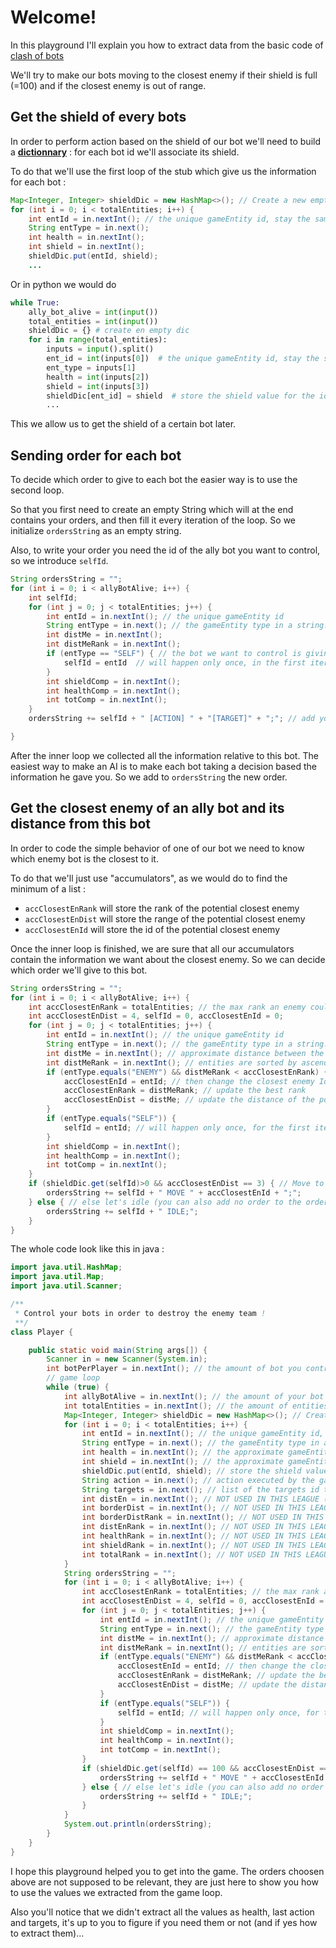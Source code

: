 # Welcome!

In this playground I'll explain you how to extract data from the basic code of [clash of bots](https://www.codingame.com/contribute/view/6587dcc2e3a07bd4696c16a3e63238b4a184)

We'll try to make our bots moving to the closest enemy if their shield is full (=100) and if the closest enemy is out of range.


## Get the shield of every bots

In order to perform action based on the shield of our bot we'll need to build a [**dictionnary**](https://en.wikipedia.org/wiki/Associative_array) : 
for each bot id we'll associate its shield.

To do that we'll use the first loop of the stub which give us the information for each bot :
```java
Map<Integer, Integer> shieldDic = new HashMap<>(); // Create a new empty dictionnary 
for (int i = 0; i < totalEntities; i++) {
    int entId = in.nextInt(); // the unique gameEntity id, stay the same for the whole game
    String entType = in.next(); 
    int health = in.nextInt(); 
    int shield = in.nextInt(); 
    shieldDic.put(entId, shield); 
    ...
```
Or in python we would do 
```python
while True:
    ally_bot_alive = int(input())  
    total_entities = int(input())  
    shieldDic = {} # create en empty dic
    for i in range(total_entities):
        inputs = input().split()
        ent_id = int(inputs[0])  # the unique gameEntity id, stay the same for the whole game
        ent_type = inputs[1] 
        health = int(inputs[2])  
        shield = int(inputs[3])  
        shieldDic[ent_id] = shield  # store the shield value for the id
        ... 
```

This we allow us to get the shield of a certain bot later.


## Sending order for each bot
To decide which order to give to each bot the easier way is to use the second loop.

So that you first need to create an empty String which will at the end contains your orders, and then fill it every iteration of the loop. 
So we initialize ``ordersString`` as an empty string.

Also, to write your order you need the id of the ally bot you want to control, so we introduce ``selfId``.
```java
String ordersString = "";
for (int i = 0; i < allyBotAlive; i++) {
    int selfId;
    for (int j = 0; j < totalEntities; j++) {
        int entId = in.nextInt(); // the unique gameEntity id
        String entType = in.next(); // the gameEntity type in a string. It can be SELF | ALLY | ENEMY
        int distMe = in.nextInt(); 
        int distMeRank = in.nextInt();
        if (entType == "SELF") { // the bot we want to control is giving its information => we can get its ID
            selfId = entId  // will happen only once, in the first iteration, so you could actually replace entType == "Self" by j == 0
        }
        int shieldComp = in.nextInt(); 
        int healthComp = in.nextInt();
        int totComp = in.nextInt();
    }
    ordersString += selfId + " [ACTION] " + "[TARGET]" + ";"; // add your order to the string with all the orders

}
```
After the inner loop we collected all the information relative to this bot. The easiest way to make an AI is to make each bot taking a decision based the information he gave you. 
So we add to ``ordersString`` the new order.


## Get the closest enemy of an ally bot and its distance from this bot

In order to code the simple behavior of one of our bot we need to know which enemy bot is the closest to it.

To do that we'll just use "accumulators", as we would do to find the minimum of a list :
- ``accClosestEnRank`` will store the rank of the potential closest enemy
- ``accClosestEnDist`` will store the range of the potential closest enemy
- ``accClosestEnId`` will store the id of the potential closest enemy

Once the inner loop is finished, we are sure that all our accumulators contain the information we want about the closest enemy. So we can decide which order we'll give
to this bot.

```java
String ordersString = "";
for (int i = 0; i < allyBotAlive; i++) {
    int accClosestEnRank = totalEntities; // the max rank an enemy could have
    int accClosestEnDist = 4, selfId = 0, accClosestEnId = 0;
    for (int j = 0; j < totalEntities; j++) {
        int entId = in.nextInt(); // the unique gameEntity id
        String entType = in.next(); // the gameEntity type in a string. It can be SELF | ALLY | ENEMY
        int distMe = in.nextInt(); // approximate distance between the target and the current bot. Can be 0 to 4 for short, medium, long and out of range
        int distMeRank = in.nextInt(); // entities are sorted by ascending order based on their distance to the current bot
        if (entType.equals("ENEMY") && distMeRank < accClosestEnRank) { // if an enemy is closer to me than the last one I memorized
            accClosestEnId = entId; // then change the closest enemy Id to this id
            accClosestEnRank = distMeRank; // update the best rank
            accClosestEnDist = distMe; // update the distance of the potential closest enemy
        }
        if (entType.equals("SELF")) {
            selfId = entId; // will happen only once, for the first iteration
        }
        int shieldComp = in.nextInt(); 
        int healthComp = in.nextInt();
        int totComp = in.nextInt();
    }
    if (shieldDic.get(selfId)>0 && accClosestEnDist == 3) { // Move to closest enemy if shield is not empty and this enemy is Out Of Range
        ordersString += selfId + " MOVE " + accClosestEnId + ";"; 
    } else { // else let's idle (you can also add no order to the ordersString and the game will make this bot idle)
        ordersString += selfId + " IDLE;";
    }
}
```


The whole code look like this in java : 
```java
import java.util.HashMap;
import java.util.Map;
import java.util.Scanner;

/**
 * Control your bots in order to destroy the enemy team !
 **/
class Player {

    public static void main(String args[]) {
        Scanner in = new Scanner(System.in);
        int botPerPlayer = in.nextInt(); // the amount of bot you control
        // game loop
        while (true) {
            int allyBotAlive = in.nextInt(); // the amount of your bot which are still alive
            int totalEntities = in.nextInt(); // the amount of entities in the arena
            Map<Integer, Integer> shieldDic = new HashMap<>(); // Create a new empty dictionnary
            for (int i = 0; i < totalEntities; i++) {
                int entId = in.nextInt(); // the unique gameEntity id, stay the same for the whole game
                String entType = in.next(); // the gameEntity type in a string. It can be ALLY | ENEMY
                int health = in.nextInt(); // the approximate gameEntity health. Can be 0 | 25 | 50 | 75 | 100, 25 meaning that your life is >= 25% and < 50% of your max life
                int shield = in.nextInt(); // the approximate gameEntity shield. Can be 0 | 1 | 25 | 50 | 75 | 100, 1 meaning that your shield is >= 1% and < 25% of your max shield and 0 that you have no more shield left
                shieldDic.put(entId, shield); // store the shield value for the id
                String action = in.next(); // action executed by the gameEntity last turn
                String targets = in.next(); // list of the targets id targeted by the robot last turn ("id1;id2;id3...") if the gameEntity is a robot, else -1 (the target for IDLE is the robot itself)
                int distEn = in.nextInt(); // NOT USED IN THIS LEAGUE (it'll be a RANGE so an int between 0 and 3)
                int borderDist = in.nextInt(); // NOT USED IN THIS LEAGUE (it'll be a RANGE)
                int borderDistRank = in.nextInt(); // NOT USED IN THIS LEAGUE (a RANK)
                int distEnRank = in.nextInt(); // NOT USED IN THIS LEAGUE (it'll be a RANK so an int between 0 and entityCount)
                int healthRank = in.nextInt(); // NOT USED IN THIS LEAGUE (a RANK)
                int shieldRank = in.nextInt(); // NOT USED IN THIS LEAGUE (a RANK)
                int totalRank = in.nextInt(); // NOT USED IN THIS LEAGUE (a RANK)
            }
            String ordersString = "";
            for (int i = 0; i < allyBotAlive; i++) {
                int accClosestEnRank = totalEntities; // the max rank an enemy could have
                int accClosestEnDist = 4, selfId = 0, accClosestEnId = 0;
                for (int j = 0; j < totalEntities; j++) {
                    int entId = in.nextInt(); // the unique gameEntity id
                    String entType = in.next(); // the gameEntity type in a string. It can be SELF | ALLY | ENEMY
                    int distMe = in.nextInt(); // approximate distance between the target and the current bot. Can be 0 to 4 for short, medium, long and out of range
                    int distMeRank = in.nextInt(); // entities are sorted by ascending order based on their distance to the current bot
                    if (entType.equals("ENEMY") && distMeRank < accClosestEnRank) { // if an enemy is closer to me than the last one I memorized
                        accClosestEnId = entId; // then change the closest enemy Id to this id
                        accClosestEnRank = distMeRank; // update the best rank
                        accClosestEnDist = distMe; // update the distance of the potential closest enemy
                    }
                    if (entType.equals("SELF")) {
                        selfId = entId; // will happen only once, for the first iteration
                    }
                    int shieldComp = in.nextInt(); 
                    int healthComp = in.nextInt();
                    int totComp = in.nextInt();
                }
                if (shieldDic.get(selfId) == 100 && accClosestEnDist == 3) { // Move to closest enemy if shield is full and this enemy is Out Of Range
                    ordersString += selfId + " MOVE " + accClosestEnId + ";";
                } else { // else let's idle (you can also add no order to the ordersString and the game will make this bot idle)
                    ordersString += selfId + " IDLE;";
                }
            }
            System.out.println(ordersString);
        }
    }
}
```

I hope this playground helped you to get into the game. The orders choosen above are not supposed to be relevant, they are just here to show you how to use the values we extracted from the game loop.

Also you'll notice that we didn't extract all the values as health, last action and targets, it's up to you to figure if you need them or not (and if yes how to extract them)...
